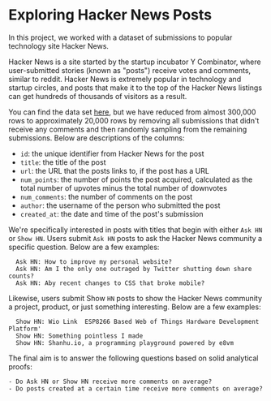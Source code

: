 # Exploring Hacker News Posts

In this project, we worked with a dataset of submissions to popular technology site Hacker News. 

Hacker News is a site started by the startup incubator Y Combinator, where user-submitted stories (known as "posts") receive votes and comments, similar to reddit. Hacker News is extremely popular in technology and startup circles, and posts that make it to the top of the Hacker News listings can get hundreds of thousands of visitors as a result.

You can find the data set [here](https://www.kaggle.com/hacker-news/hacker-news-posts), but we have reduced from almost 300,000 rows to approximately 20,000 rows by removing all submissions that didn't receive any comments and then randomly sampling from the remaining submissions. Below are descriptions of the columns:
- `id`: the unique identifier from Hacker News for the post
- `title`: the title of the post
- `url`: the URL that the posts links to, if the post has a URL
- `num_points`: the number of points the post acquired, calculated as the total number of upvotes minus the total number of downvotes
- `num_comments`: the number of comments on the post
- `author`: the username of the person who submitted the post
- `created_at`: the date and time of the post's submission

We're specifically interested in posts with titles that begin with either `Ask HN` or `Show HN`. Users submit `Ask HN` posts to ask the Hacker News community a specific question. Below are a few examples:

```
  Ask HN: How to improve my personal website?
  Ask HN: Am I the only one outraged by Twitter shutting down share counts?
  Ask HN: Aby recent changes to CSS that broke mobile?
```
Likewise, users submit Show `HN` posts to show the Hacker News community a project, product, or just something interesting. Below are a few examples:

```
  Show HN: Wio Link  ESP8266 Based Web of Things Hardware Development Platform'
  Show HN: Something pointless I made
  Show HN: Shanhu.io, a programming playground powered by e8vm
```

The final aim is to answer the following questions based on solid analytical proofs:
```
- Do Ask HN or Show HN receive more comments on average?
- Do posts created at a certain time receive more comments on average?
```
